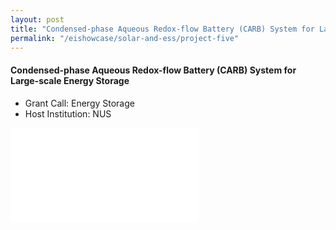 ```yaml
---
layout: post
title: "Condensed-phase Aqueous Redox-flow Battery (CARB) System for Large-scale Energy Storage"
permalink: "/eishowcase/solar-and-ess/project-five"
---
```

#### Condensed-phase Aqueous Redox-flow Battery (CARB) System for Large-scale Energy Storage
* Grant Call: Energy Storage
* Host Institution: NUS

<div class="showcase-embed-container">
	<embed type="application/pdf" src="/files/showcase/solar_ess_05.pdf#view=FitH">
</div>